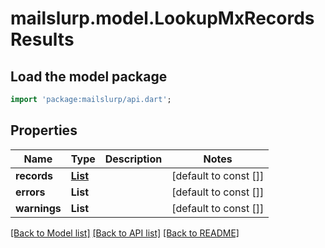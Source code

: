 # mailslurp.model.LookupMxRecordsResults

## Load the model package
```dart
import 'package:mailslurp/api.dart';
```

## Properties
Name | Type | Description | Notes
------------ | ------------- | ------------- | -------------
**records** | [**List<DNSLookupResult>**](DNSLookupResult) |  | [default to const []]
**errors** | **List<String>** |  | [default to const []]
**warnings** | **List<String>** |  | [default to const []]

[[Back to Model list]](../README#documentation-for-models) [[Back to API list]](../README#documentation-for-api-endpoints) [[Back to README]](../README)


